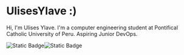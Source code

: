 # UlisesYlave :)
Hi, I'm Ulises Ylave. I'm a computer engineering student at Pontifical Catholic University of Peru. Aspiring Junior DevOps.
<style>
    .tags{
      display: flex;
      flex-wrap: wrap;
    }
</style>
<div class="tags">
  
  <img alt="Static Badge" src="https://img.shields.io/badge/build-profile-brightgreen?style=flat&logo=Linkedin&logoColor=white&logoSize=auto&label=Linkedin&labelColor=%23020919&color=%2300548c&cacheSeconds=3600&link=https%3A%2F%2Fwww.linkedin.com%2Fin%2Fbraulioantayhua%2F">
  <img alt="Static Badge" src="https://img.shields.io/badge/build-follow-brightgreen?style=flat&logo=instagram&logoColor=white&logoSize=auto&label=StrokerInk&labelColor=%23020919&color=%232EA062&cacheSeconds=3600&link=https%3A%2F%2Fwww.instagram.com%2Fstrokerink%2F">
</div>



